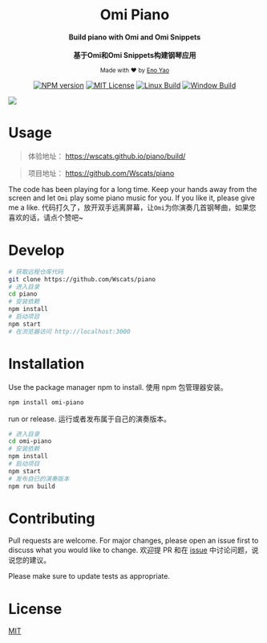 <div align="center">
<!-- <p><img width="150" src="./public/logo.png"></p> -->

<h1>Omi Piano</h1>


<p>
  <strong>Build piano with Omi and Omi Snippets</strong>
  <br /><br />
  <strong>基于Omi和Omi Snippets构建钢琴应用</strong>
  <!-- 
  ,
  <a href="https://github.com/Wscats/omi-electron/releases/tag/1.3">Download Win Version Zip</a>
  or
  <a href="https://github.com/Wscats/omi-electron/releases/tag/1.2">Download Mac Version Zip</a> 
  -->
</p>


<p>
  <sub>Made with ❤︎ by
    <a href="https://github.com/Wscats">Eno Yao</a>
  </sub>
</p>

<p>
<a href="https://github.com/Wscats/news"><img src="https://wscats.github.io/Angular-news/news/image/npm.svg" alt="NPM version"></a>
<a href="https://github.com/Wscats/news"><img src="https://wscats.github.io/Angular-news/news/image/mit.svg" alt="MIT License"></a>
<a href="https://github.com/Wscats/news"><img src="https://wscats.github.io/Angular-news/news/image/linux.svg" alt="Linux Build"></a>
<a href="https://github.com/Wscats/news"><img src="https://wscats.github.io/Angular-news/news/image/windows.svg" alt="Window Build"/></a>
</p>

</div>

<img src="https://raw.githubusercontent.com/Wscats/piano/master/public/demo.png" />

# Usage

> 体验地址： https://wscats.github.io/piano/build/

> 项目地址： https://github.com/Wscats/piano


The code has been playing for a long time. Keep your hands away from the screen and let `Omi` play some piano music for you. If you like it, please give me a like.
代码打久了，放开双手远离屏幕，让`Omi`为你演奏几首钢琴曲，如果您喜欢的话，请点个赞吧~

# Develop

<!-- <img src="./public/demo.png"> -->

```bash
# 获取远程仓库代码
git clone https://github.com/Wscats/piano
# 进入目录
cd piano
# 安装依赖
npm install
# 启动项目
npm start
# 在浏览器访问 http://localhost:3000
```

# Installation

Use the package manager npm to install.
使用 npm 包管理器安装。

```bash
npm install omi-piano
```

run or release.
运行或者发布属于自己的演奏版本。


```bash
# 进入目录
cd omi-piano
# 安装依赖
npm install
# 启动项目
npm start
# 发布自已的演奏版本
npm run build
```

# Contributing

Pull requests are welcome. For major changes, please open an issue first to discuss what you would like to change. 
欢迎提 PR 和在 [issue](https://github.com/Wscats/piano/issues/new) 中讨论问题，说说您的建议。

Please make sure to update tests as appropriate.

# License
[MIT](https://choosealicense.com/licenses/mit/)
